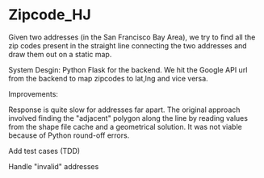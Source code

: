 # Zipcode_HJ

Given two addresses (in the San Francisco Bay Area), we try to find all the zip codes present in the straight line connecting the two addresses and draw them out on a static map.


System Desgin:
Python Flask for the backend. We hit the Google API url from the backend to map zipcodes to lat,lng and vice versa.

Improvements:

Response is quite slow for addresses far apart. The original approach involved finding the "adjacent" polygon along the line by reading values from the shape file cache and a geometrical solution. It was not viable because of Python round-off errors.

Add test cases (TDD)

Handle "invalid" addresses
